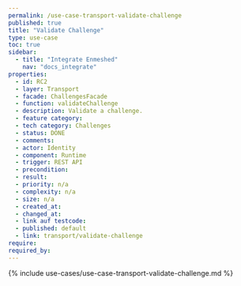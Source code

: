 ```yaml
---
permalink: /use-case-transport-validate-challenge
published: true
title: "Validate Challenge"
type: use-case
toc: true
sidebar:
  - title: "Integrate Enmeshed"
    nav: "docs_integrate"
properties:
  - id: RC2
  - layer: Transport
  - facade: ChallengesFacade
  - function: validateChallenge
  - description: Validate a challenge.
  - feature category:
  - tech category: Challenges
  - status: DONE
  - comments:
  - actor: Identity
  - component: Runtime
  - trigger: REST API
  - precondition:
  - result:
  - priority: n/a
  - complexity: n/a
  - size: n/a
  - created_at:
  - changed_at:
  - link auf testcode:
  - published: default
  - link: transport/validate-challenge
require:
required_by:
---
```


{% include use-cases/use-case-transport-validate-challenge.md %}
